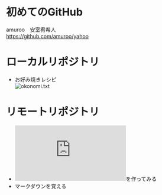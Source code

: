 # 初めてのGitHub  

amuroo　安室宥希人  
https://github.com/amuroo/yahoo  

# ローカルリポジトリ  

* お好み焼きレシピ  
 ![okonomi.txt](https://github.com/amuroo/yahoo/blob/master/okonomi)  

# リモートリポジトリ  

* ![README.md](https://github.com/amuroo/yahoo/blob/master/README.md)を作ってみる　　
* マークダウンを覚える